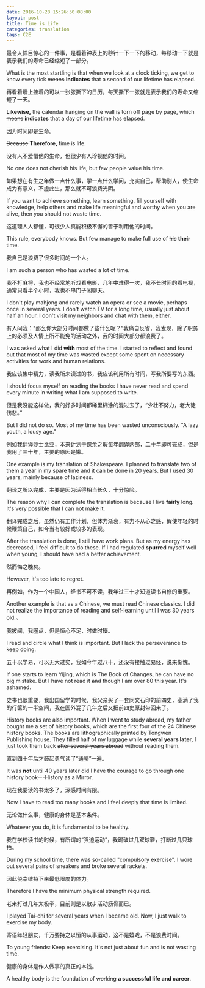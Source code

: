 ```yaml
---
date: 2016-10-28 15:26:50+08:00
layout: post
title: Time is Life　
categories: translation
tags: C2E
---
```


最令人怵目惊心的一件事，是看着钟表上的秒针一下一下的移动，每移动一下就是表示我们的寿命已经缩短了一部分。

What is the most startling is that when we look at a clock ticking, we get to know every tick <del>means</del> **indicates** that a second of our lifetime has elapsed.

再看着墙上挂着的可以一张张撕下的日历，每天撕下一张就是表示我们的寿命又缩短了一天。

**Likewise,** the calendar hanging on the wall is torn off page by page, which <del>means</del> **indicates** that a day of our lifetime has elapsed.

因为时间即是生命。

<del>Because</del> **Therefore,** time is life.

没有人不爱惜他的生命，但很少有人珍视他的时间。

No one does not cherish his life, but few people value his time.

如果想在有生之年做一点什么事，学一点什么学问，充实自己，帮助别人，使生命成为有意义，不虚此生，那么就不可浪费光阴。

If you want to achieve something, learn something, fill yourself with knowledge, help others and make life meaningful and worthy when you are alive, then you should not waste time.

这道理人人都懂，可很少人真能积极不懈的善于利用他的时间。

This rule, everybody knows. But few manage to make full use of <del>his</del> **their** time.

我自己是浪费了很多时间的一个人。

I am such a person who has wasted a lot of time.

我不打麻将，我也不经常地听戏看电影，几年中难得一次，我不长时间的看电视，通常只看半个小时，我也不串门子闲聊天。

I don't play mahjong and rarely watch an opera or see a movie, perhaps once in several years. I don't watch TV for a long time, usually just about half an hour. I don't visit my neighbors and chat with them, either.

有人问我："那么你大部分时间都做了些什么呢？”我痛自反省，我发现，除了职务上的必须及人情上所不能免的活动之外，我的时间大部分都浪费了。

I was asked what I did **with** most of the time. I started to reflect and found out that most of my time was wasted except some spent on necessary activities for work and human relations.

我应该集中精力，读我所未读过的书，我应该利用所有时间，写我所要写的东西。

I should focus myself on reading the books I have never read and spend every minute in writing what I am supposed to write.

但是我没能这样做，我的好多时间都稀里糊涂的混过去了，“少壮不努力，老大徒伤悲。”

But I did not do so. Most of my time has been wasted unconsciously. "A lazy youth, a lousy age."

例如我翻译莎士比亚，本来计划于课余之暇每年翻译两部，二十年即可完成，但是我用了三十年，主要的原因是懒。

One example is my translation of Shakespeare. I planned to translate two of them a year in my spare time and it can be done in 20 years. But I used 30 years, mainly because of laziness.

翻译之所以完成，主要是因为活得相当长久，十分惊险。

The reason why I can complete the translation is because I live **fairly** long. It's very possible that I can not make it.

翻译完成之后，虽然仍有工作计划，但体力渐衰，有力不从心之感，假使年轻的时候鞭策自己，如今当有较好或较多的表现。

After the translation is done, I still have work plans. But as my energy has decreased, I feel difficult to do these. If I had <del>regulated</del> **spurred** myself <del>well</del> when young, I should have had a better achievement.

然而悔之晚矣。

However, it's too late to regret.

再例如，作为一个中国人，经书不可不读，我年过三十才知道读书自修的重要。

Another example is that as a Chinese, we must read Chinese classics. I did not realize the importance of reading and self-learning until I was 30 years old.。

我披阅，我圈点，但是恒心不足，时做时辍。

I read and circle what I think is important. But I lack the perseverance to keep doing.

五十以学易，可以无大过矣，我如今年过八十，还没有接触过易经，说来惭愧。

If one starts to learn Yijing, which is The Book of Changes, he can have no big mistake. But I have not read it <del>and</del> though I am over 80 this year. It's ashamed.

史书也很重要，我出国留学的时候，我父亲买了一套同文石印的前四史，塞满了我的行箧的一半空间，我在国外混了几年之后又把前四史原封带回来了。

History books are also important. When I went to study abroad, my father bought me a set of history books, which are the first four of the 24 Chinese history books. The books are lithographically printed by Tongwen Publishing house. They filled half of my luggage while **several years later,** I just took them back <del>after several years abroad</del> without reading them. 

直到四十年后才鼓起勇气读了“通鉴”一遍。

It was **not** until 40 years later did I have the courage to go through one history book---History as a Mirror.

现在我要读的书太多了，深感时间有限。

Now I have to read too many books and I feel deeply that time is limited.

无论做什么事，健康的身体是基本条件。

Whatever you do, it is fundamental to be healthy.

我在学校读书的时候，有所谓的“强迫运动”，我踢破过几双球鞋，打断过几只球拍。

During my school time, there was so-called "compulsory exercise". I wore out several pairs of sneakers and broke several rackets.

因此侥幸维持下来最低限度的体力。

Therefore I have the minimum physical strength required.

老来打过几年太极拳，目前则是以散步活动筋骨而已。

I played Tai-chi for several years when I became old. Now, I just walk to exercise my body.

寄语年轻朋友，千万要持之以恒的从事运动，这不是嬉戏，不是浪费时间。

To young friends: Keep exercising. It's not just about fun and is not wasting time.

健康的身体是作人做事的真正的本钱。

A healthy body is the foundation of <del>working</del> **a successful life and career**.